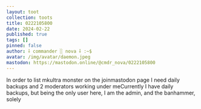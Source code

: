```yaml
---
layout: toot
collection: toots
title: 0222105800
date: 2024-02-22
published: true
tags: []
pinned: false
author: ⸸ commander ░ nova ⸸ :~$
avatar: /img/avatar/daemon.jpeg
mastodon: https://mastodon.online/@cmdr_nova/0222105800
---
```


In order to list mkultra monster on the joinmastodon page I need daily backups and 2 moderators working under meCurrently I have daily backups, but being the only user here, I am the admin, and the banhammer, solely
